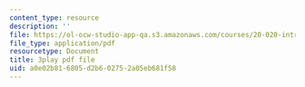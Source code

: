 ```yaml
---
content_type: resource
description: ''
file: https://ol-ocw-studio-app-qa.s3.amazonaws.com/courses/20-020-introduction-to-biological-engineering-design-spring-2009/a0e02b816805d2b602752a05eb681f58_CUrlh0yrQ8s.pdf
file_type: application/pdf
resourcetype: Document
title: 3play pdf file
uid: a0e02b81-6805-d2b6-0275-2a05eb681f58
---
```

